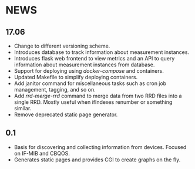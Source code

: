 NEWS
=====

## 17.06

* Change to different versioning scheme.
* Introduces database to track information about measurement instances.
* Introduces flask web frontend to view metrics and an API to query
  information about measurement instances from database.
* Support for deploying using *docker-compose* and containers.
* Updated Makefile to simplify deploying containers.
* Add janitor command for miscellaneous tasks such as cron job
  management, tagging, and so on.
* Add *rrd-merge-rrd* command to merge data from two RRD files into a
  single RRD.  Mostly useful when ifIndexes renumber or something
  similar.
* Remove deprecated static page generator.

## 0.1

* Basis for discovering and collecting information from devices.
  Focused on IF-MIB and CBQOS.
* Generates static pages and provides CGI to create graphs on the fly.

